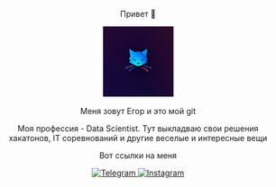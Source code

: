 <div id="header" align="center">
  <p>Привет 👋</p>
  <img src="111.jpeg" width = 125/>
  <p>Меня зовут Егор и это мой git</p>
  <p>Моя профессия - Data Scientist. Тут выкладваю свои решения хакатонов, IT соревнований и другие веселые и интересные вещи</p>
</div>

<div id="badges" align="center">
  <p>Вот ссылки на меня</p>
  <a href="https://t.me/patrik1352">
    <img src="https://img.shields.io/badge/-telegram-red?color=white&logo=telegram&logoColor=black" alt="Telegram"/>
  </a>
  <a href="https://www.instagram.com/eeegor.bykov/">
    <img src="https://img.shields.io/badge/-Instagram-red?color=white&logo=instagram&logoColor=black" alt="Instagram"/>
  </a>
</div>

<!--
**Patrik1352/Patrik1352** is a ✨ _special_ ✨ repository because its `README.md` (this file) appears on your GitHub profile.

Here are some ideas to get you started:

- 🔭 I’m currently working on ...
- 🌱 I’m currently learning ...
- 👯 I’m looking to collaborate on ...
- 🤔 I’m looking for help with ...
- 💬 Ask me about ...
- 📫 How to reach me: ...
- 😄 Pronouns: ...
- ⚡ Fun fact: ...
-->
